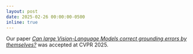 ```yaml
---
layout: post
date: 2025-02-26 00:00:00-0500
inline: true
---
```


Our paper _[Can large Vision-Language Models correct grounding errors by themselves?](https://andrewliao11.github.io/vlms_feedback/)_ was accepted at CVPR 2025.

